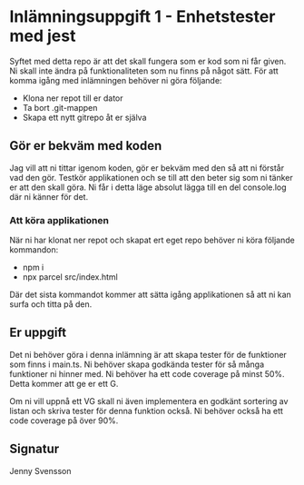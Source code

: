 # Inlämningsuppgift 1 - Enhetstester med jest

Syftet med detta repo är att det skall fungera som er kod som ni får given. Ni skall inte ändra på funktionaliteten som nu finns på något sätt. För att komma igång med inlämningen behöver ni göra följande:

- Klona ner repot till er dator
- Ta bort .git-mappen
- Skapa ett nytt gitrepo åt er själva

## Gör er bekväm med koden

Jag vill att ni tittar igenom koden, gör er bekväm med den så att ni förstår vad den gör. Testkör applikationen och se till att den beter sig som ni tänker er att den skall göra. Ni får i detta läge absolut lägga till en del console.log där ni känner för det.

### Att köra applikationen

När ni har klonat ner repot och skapat ert eget repo behöver ni köra följande kommandon:

- npm i
- npx parcel src/index.html

Där det sista kommandot kommer att sätta igång applikationen så att ni kan surfa och titta på den. 

## Er uppgift

Det ni behöver göra i denna inlämning är att skapa tester för de funktioner som finns i main.ts. Ni behöver skapa godkända tester för så många funktioner ni hinner med. Ni behöver ha ett code coverage på minst 50%. Detta kommer att ge er ett G.

Om ni vill uppnå ett VG skall ni även implementera en godkänt sortering av listan och skriva tester för denna funktion också. Ni behöver också ha ett code coverage på över 90%.

## Signatur
Jenny Svensson